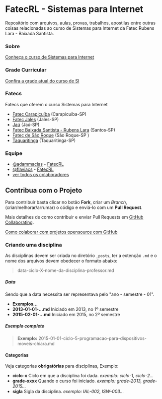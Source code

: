 # FatecRL - Sistemas para Internet

Repositório com arquivos, aulas, provas, trabalhos, apostilas entre outras coisas relacionadas ao curso de Sistemas para Internet da Fatec Rubens Lara - Baixada Santista.

### Sobre

[Conheça o curso de Sistemas para Internet](http://fatecrl.edu.br/site/curso/si/sobre)

### Grade Curricular

[Confira a grade atual do curso de SI](http://fatecrl.edu.br/site/curso/si/grade-curricular)

### Fatecs

Fatecs que oferem o curso Sistemas para Internet 

- [Fatec Carapicuíba](http://www.fateccarapicuiba.edu.br/) (Carapicuíba-SP)
- [Fatec Jales](http://www.fatecjales.edu.br/) (Jales-SP)
- [Jaú](http://www.fatecjahu.edu.br/) (Jaú-SP)
- [Fatec Baixada Santista - Rubens Lara](http://fatecrl.edu.br/) (Santos-SP)
- [Fatec de São Roque](http://www.fatecsaoroque.edu.br/) (São Roque-SP )
- [Taquaritinga](http://www.fatectq.edu.br/) (Taquaritinga-SP)

### Equipe

- [@adammacias](https://github.com/adammacias/) - [FatecRL][fatecrl]
- [@flaviacs](https://github.com/flaviacs/) - [FatecRL][fatecrl]
- [ver todos os colaboradores](https://github.com/fatechub/fatecrl-curso-si/graphs/contributors)

## Contribua com o Projeto

Para contribuir basta clicar no botão **Fork**, criar um *Branch*, (criar/melhorar/arrumar) o código e enviá-lo com um **Pull Request**.

Mais detalhes de como contribuir e enviar Pull Requests em [GitHub Collaborating](https://help.github.com/categories/63/articles).

[Como colaborar com projetos opensource com GitHub](http://www.youtube.com/watch?v=H3olaBo83As)

### Criando uma disciplina

As disciplinas devem ser criada no diretório `_posts`, ter a extenção `.md` e o nome dos arquivos devem obedecer o formato abaixo:

> data-ciclo-X-nome-da-disciplina-professor.md

##### Data 

Sendo que a data necessita ser representava pelo "ano - semestre - 01".

- **Exemplos...**
- **2013-01-01-...md** Iniciado em 2013, no 1º semestre
- **2015-02-01-...md** Iniciado em 2015, no 2º semestre

##### Exemplo completo

> **Exemplo:** 2015-01-01-ciclo-5-programacao-para-dispositivos-moveis-chiara.md

#### Categorias

Veja categorias **obrigatórias** para disciplinas, Exemplo:

- **ciclo-x** Ciclo em que a disciplina foi dada. *exemplo: ciclo-1, ciclo-2...*
- **grade-xxxx** Quando o curso foi iniciado. *exemplo: grade-2013, grade-2015...*
- **sigla** Sigla da disciplina. *exemplo: IAL-002, ISW-003...*


[fatecrl]:      http://fatecrl.edu.br/
